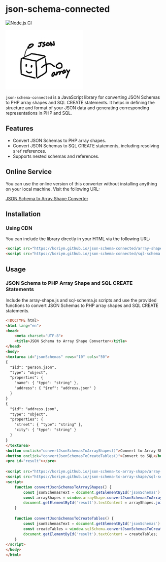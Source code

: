 # json-schema-connected
[![Node.js CI](https://github.com/koriym/json-schema-conneceted/actions/workflows/nodejs.yml/badge.svg)](https://github.com/koriym/json-schema-to-array-shape/actions/workflows/nodejs.yml)

<img src="images/json-schema-connected.png" width="250px" alt="logo">

`json-schema-connected` is a JavaScript library for converting JSON Schemas to PHP array shapes and SQL CREATE statements. It helps in defining the structure and format of your JSON data and generating corresponding representations in PHP and SQL.

## Features

- Convert JSON Schemas to PHP array shapes.
- Convert JSON Schemas to SQL CREATE statements, including resolving `$ref` references.
- Supports nested schemas and references.

## Online Service

You can use the online version of this converter without installing anything on your local machine. Visit the following URL:

[JSON Schema to Array Shape Converter](https://koriym.github.io/json-schema-connected/)

## Installation

### Using CDN

You can include the library directly in your HTML via the following URL:

```html
<script src="https://koriym.github.io/json-schema-connected/array-shape.js"></script>
<script src="https://koriym.github.io/json-schema-connected/sql-schema.js"></script>
```

## Usage

### JSON Schema to PHP Array Shape and SQL CREATE Statements

Include the array-shape.js and sql-schema.js scripts and use the provided functions to convert JSON Schemas to PHP array shapes and SQL CREATE statements.

```html
<!DOCTYPE html>
<html lang="en">
<head>
    <meta charset="UTF-8">
    <title>JSON Schema to Array Shape Converter</title>
</head>
<body>
<textarea id="jsonSchemas" rows="10" cols="50">
{
  "$id": "person.json",
  "type": "object",
  "properties": {
    "name": { "type": "string" },
    "address": { "$ref": "address.json" }
  }
}
{
  "$id": "address.json",
  "type": "object",
  "properties": {
    "street": { "type": "string" },
    "city": { "type": "string" }
  }
}
</textarea>
<button onclick="convertJsonSchemasToArrayShapes()">Convert to Array Shape</button>
<button onclick="convertJsonSchemasToCreateTables()">Convert to SQL</button>
<pre id="result"></pre>

<script src="https://koriym.github.io/json-schema-to-array-shape/array-shape.js"></script>
<script src="https://koriym.github.io/json-schema-to-array-shape/sql-schema.js"></script>
<script>
    function convertJsonSchemasToArrayShapes() {
        const jsonSchemasText = document.getElementById('jsonSchemas').value;
        const arrayShapes = window.arrayShape.convertJsonSchemasToArrayShapes(jsonSchemasText);
        document.getElementById('result').textContent = arrayShapes.join('\n');
    }

    function convertJsonSchemasToCreateTables() {
        const jsonSchemasText = document.getElementById('jsonSchemas').value;
        const createTables = window.sqlSchema.convertJsonSchemasToCreateTables(jsonSchemasText);
        document.getElementById('result').textContent = createTables;
    }
</script>
</body>
</html>
```
